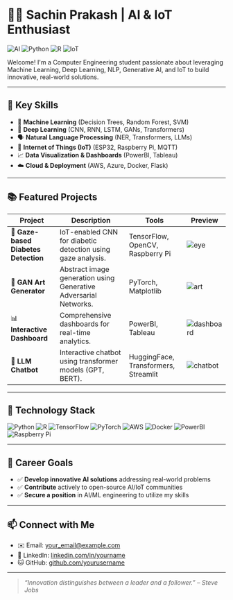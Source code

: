 # 👨‍💻 Sachin Prakash | AI & IoT Enthusiast

![AI](https://img.shields.io/badge/AI-Deep%20Learning-blue.svg?style=flat&logo=deepin&logoColor=white)
![Python](https://img.shields.io/badge/Python-Expert-yellow.svg?style=flat&logo=python&logoColor=white)
![R](https://img.shields.io/badge/R-Data%20Analytics-blue.svg?style=flat&logo=R&logoColor=white)
![IoT](https://img.shields.io/badge/IoT-Edge%20Computing-green.svg?style=flat&logo=raspberry-pi&logoColor=white)

Welcome! I'm a Computer Engineering student passionate about leveraging Machine Learning, Deep Learning, NLP, Generative AI, and IoT to build innovative, real-world solutions.

---

## 🚀 Key Skills

- 🌟 **Machine Learning** (Decision Trees, Random Forest, SVM)
- 🧠 **Deep Learning** (CNN, RNN, LSTM, GANs, Transformers)
- 🗣️ **Natural Language Processing** (NER, Transformers, LLMs)
- 🔗 **Internet of Things (IoT)** (ESP32, Raspberry Pi, MQTT)
- 📈 **Data Visualization & Dashboards** (PowerBI, Tableau)
- ☁️ **Cloud & Deployment** (AWS, Azure, Docker, Flask)

---

## 📚 Featured Projects

| Project | Description | Tools | Preview |
|---------|-------------|-------|---------|
| 🧠 **Gaze-based Diabetes Detection** | IoT-enabled CNN for diabetic detection using gaze analysis. | TensorFlow, OpenCV, Raspberry Pi | ![eye](https://img.icons8.com/color/48/visible.png) |
| 🎨 **GAN Art Generator** | Abstract image generation using Generative Adversarial Networks. | PyTorch, Matplotlib | ![art](https://img.icons8.com/color/48/paint-palette.png) |
| 📊 **Interactive Dashboard** | Comprehensive dashboards for real-time analytics. | PowerBI, Tableau | ![dashboard](https://img.icons8.com/color/48/combo-chart.png) |
| 💬 **LLM Chatbot** | Interactive chatbot using transformer models (GPT, BERT). | HuggingFace, Transformers, Streamlit | ![chatbot](https://img.icons8.com/color/48/chat.png) |

---

## 🔧 Technology Stack

![Python](https://img.icons8.com/color/48/python.png)
![R](https://img.icons8.com/color/48/r-project.png)
![TensorFlow](https://img.icons8.com/color/48/tensorflow.png)
![PyTorch](https://img.icons8.com/color/48/pytorch.png)
![AWS](https://img.icons8.com/color/48/amazon-web-services.png)
![Docker](https://img.icons8.com/color/48/docker.png)
![PowerBI](https://img.icons8.com/color/48/power-bi.png)
![Raspberry Pi](https://img.icons8.com/color/48/raspberry-pi.png)

---

## 🎯 Career Goals

- ✅ **Develop innovative AI solutions** addressing real-world problems  
- ✅ **Contribute** actively to open-source AI/IoT communities  
- ✅ **Secure a position** in AI/ML engineering to utilize my skills  

---

## 📫 Connect with Me

- ✉️ Email: [your_email@example.com](mailto:your_email@example.com)  
- 💼 LinkedIn: [linkedin.com/in/yourname](https://linkedin.com/in/yourname)  
- 🐱 GitHub: [github.com/yourusername](https://github.com/yourusername)

---

> *“Innovation distinguishes between a leader and a follower.” – Steve Jobs*
